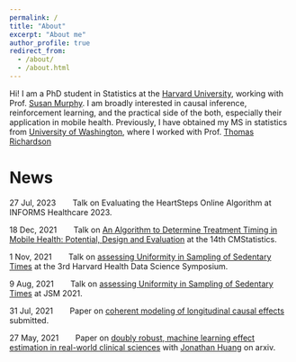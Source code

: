 ```yaml
---
permalink: /
title: "About"
excerpt: "About me"
author_profile: true
redirect_from: 
  - /about/
  - /about.html
---
```


Hi! I am a PhD student in Statistics at the [Harvard University](https://statistics.fas.harvard.edu/), working with Prof. [Susan Murphy](http://people.seas.harvard.edu/~samurphy/). I am broadly interested in causal inference, reinforcement learning, and the practical side of the both, especially their application in mobile health. Previously, I have obtained my MS in statistics from [University of Washington](https://stat.uw.edu/), where I worked with Prof. [Thomas Richardson](https://sites.stat.washington.edu/tsr/website/inquiry/home.php)

News
======
27 Jul, 2023 &nbsp; &emsp; Talk on Evaluating the HeartSteps Online Algorithm at INFORMS Healthcare 2023.

18 Dec, 2021 &nbsp; &emsp; Talk on [An Algorithm to Determine Treatment Timing in Mobile Health: Potential, Design and Evaluation](https://mengeks.github.io/xmeng.github.io/files/CMStats2021_Talk_V4-handout.pdf) at the 14th CMStatistics.

1 Nov, 2021 &nbsp; &emsp; Talk on [assessing Uniformity in Sampling of Sedentary Times](https://mengeks.github.io/xmeng.github.io/files/3rd_HHDSS_Meng_Xiang_talk.pptx) at the 3rd Harvard Health Data Science Symposium.

9 Aug, 2021 &nbsp; &emsp; Talk on [assessing Uniformity in Sampling of Sedentary Times](https://mengeks.github.io/xmeng.github.io/files/JSM_HeartSteps_ResearchTalk_v6.pdf) at JSM 2021.

31 Jul, 2021 &nbsp; &emsp; Paper on [coherent modeling of longitudinal causal effects](https://mengeks.github.io/xmeng.github.io/files/biom_snmm_revision.pdf) submitted.

27 May, 2021 &nbsp; &emsp; Paper on [doubly robust, machine learning effect estimation in real-world clinical sciences](https://arxiv.org/abs/2105.13148) with [Jonathan Huang](https://scholar.google.ca/citations?user=gmxXVuwAAAAJ&hl=en) on arxiv.